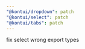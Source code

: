 ```yaml
---
"@kontui/dropdown": patch
"@kontui/select": patch
"@kontui/tabs": patch
---
```


fix select wrong export types

